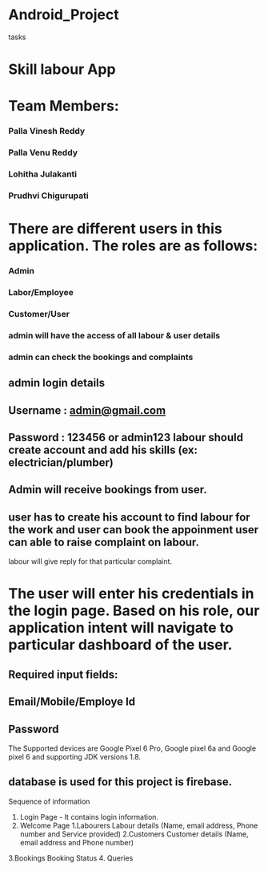 # Android_Project
tasks

# Skill labour App

# Team Members: 

### Palla Vinesh Reddy

### Palla Venu Reddy

### Lohitha Julakanti

### Prudhvi Chigurupati

#	There are different users in this application. The roles are as follows: 

### Admin

###	Labor/Employee 

### Customer/User

### admin will have the access of all labour & user details

### admin can check the bookings and complaints

## admin login details

## Username : admin@gmail.com
## Password : 123456 or admin123 labour should create account and add his skills (ex: electrician/plumber)

## Admin  will receive bookings from user.
## user has to create his account  to find labour for the work and user can book the appoinment user can able to raise complaint on labour.
 
labour will give reply for that particular complaint.
# The user will enter his credentials in the login page. Based on his role, our application intent will navigate to particular dashboard of the user.
## Required input fields:
## Email/Mobile/Employe Id
## Password

The Supported devices are Google Pixel 6 Pro, Google pixel 6a and Google pixel 6 and supporting JDK versions 1.8.

## database is used for this project is firebase.

Sequence of information

1. Login Page - It contains login information.
2. Welcome Page 
 1.Labourers
    Labour details (Name, email address, Phone number and Service provided)
 2.Customers
    Customer details (Name, email address and Phone number)
    
 3.Bookings
    Booking Status
 4. Queries
 
 
 



